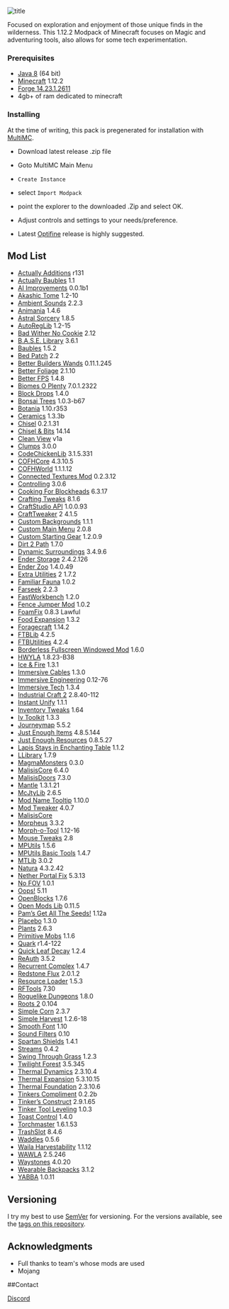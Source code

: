![title](https://i.gyazo.com/8ccd64269809315663b8b6e2aa3bddc1.png)

Focused on exploration and enjoyment of those unique finds in the wilderness. This 1.12.2 Modpack of Minecraft focuses on Magic and adventuring tools, also allows for some tech experimentation.

### Prerequisites
* [Java 8](https://www.java.com/en/download/manual.jsp) (64 bit)
* [Minecraft](https://minecraft.net/en-us/) 1.12.2
* [Forge 14.23.1.2611](https://files.minecraftforge.net/maven/net/minecraftforge/forge/index_1.12.2.html)
* 4gb+ of ram dedicated to minecraft

### Installing

At the time of writing, this pack is pregenerated for installation with [MultiMC](https://github.com/MultiMC/MultiMC5).

* Download latest release .zip file
* Goto MultiMC Main Menu
* `Create Instance`
* select `Import Modpack`
* point the explorer to the downloaded .Zip and select OK.
* Adjust controls and settings to your needs/preference.

* Latest [Optifine](http://optifine.net/downloads) release is highly suggested.

## Mod List

* [Actually Additions](https://minecraft.curseforge.com/projects/actually-additions) r131
* [Actually Baubles](https://minecraft.curseforge.com/projects/actually-baubles) 1.1
* [AI Improvements](https://minecraft.curseforge.com/projects/ai-improvements) 0.0.1b1
* [Akashic Tome](https://minecraft.curseforge.com/projects/akashic-tome) 1.2-10
* [Ambient Sounds](https://minecraft.curseforge.com/projects/ambientsounds) 2.2.3
* [Animania](https://minecraft.curseforge.com/projects/animania) 1.4.6
* [Astral Sorcery](https://minecraft.curseforge.com/projects/astral-sorcery) 1.8.5
* [AutoRegLib](https://minecraft.curseforge.com/projects/autoreglib) 1.2-15
* [Bad Wither No Cookie](https://minecraft.curseforge.com/projects/bad-wither-no-cookie-reloaded) 2.12
* [B.A.S.E. Library](https://minecraft.curseforge.com/projects/b-a-s-e) 3.6.1
* [Baubles](https://minecraft.curseforge.com/projects/baubles) 1.5.2
* [Bed Patch](https://minecraft.curseforge.com/projects/bed-patch) 2.2
* [Better Builders Wands](https://minecraft.curseforge.com/projects/better-builders-wands) 0.11.1.245
* [Better Foliage](https://minecraft.curseforge.com/projects/better-foliage) 2.1.10
* [Better FPS](https://minecraft.curseforge.com/projects/betterfps) 1.4.8
* [Biomes O Plenty](https://minecraft.curseforge.com/projects/biomes-o-plenty) 7.0.1.2322
* [Block Drops](https://minecraft.curseforge.com/projects/block-drops-jei-addon) 1.4.0
* [Bonsai Trees](https://minecraft.curseforge.com/projects/bonsai-trees) 1.0.3-b67
* [Botania](https://minecraft.curseforge.com/projects/botania) 1.10.r353
* [Ceramics](https://minecraft.curseforge.com/projects/ceramics) 1.3.3b
* [Chisel](https://minecraft.curseforge.com/projects/chisel) 0.2.1.31
* [Chisel & Bits](https://minecraft.curseforge.com/projects/chisels-bits) 14.14
* [Clean View](https://minecraft.curseforge.com/projects/cleanview) v1a
* [Clumps](https://minecraft.curseforge.com/projects/clumps) 3.0.0
* [CodeChickenLib](https://minecraft.curseforge.com/projects/codechicken-lib-1-8) 3.1.5.331
* [COFHCore](https://minecraft.curseforge.com/projects/cofhcore) 4.3.10.5
* [COFHWorld](https://minecraft.curseforge.com/projects/cofh-world) 1.1.1.12
* [Connected Textures Mod](https://minecraft.curseforge.com/projects/ctm) 0.2.3.12
* [Controlling](https://minecraft.curseforge.com/projects/controlling) 3.0.6
* [Cooking For Blockheads](https://minecraft.curseforge.com/projects/cooking-for-blockheads) 6.3.17
* [Crafting Tweaks](https://minecraft.curseforge.com/projects/crafting-tweaks) 8.1.6
* [CraftStudio API](https://minecraft.curseforge.com/projects/craftstudio-api) 1.0.0.93
* [CraftTweaker](https://minecraft.curseforge.com/projects/crafttweaker) 2 4.1.5
* [Custom Backgrounds](https://minecraft.curseforge.com/projects/custom-backgrounds) 1.1.1
* [Custom Main Menu](https://minecraft.curseforge.com/projects/custom-main-menu) 2.0.8
* [Custom Starting Gear](https://minecraft.curseforge.com/projects/custom-starter-gear) 1.2.0.9
* [Dirt 2 Path](https://minecraft.curseforge.com/projects/dirt2path) 1.7.0
* [Dynamic Surroundings](https://minecraft.curseforge.com/projects/dynamic-surroundings) 3.4.9.6
* [Ender Storage](https://minecraft.curseforge.com/projects/ender-storage-1-8) 2.4.2.126
* [Ender Zoo](https://minecraft.curseforge.com/projects/ender-zoo) 1.4.0.49
* [Extra Utilities](https://minecraft.curseforge.com/projects/extra-utilities) 2 1.7.2
* [Familiar Fauna](https://minecraft.curseforge.com/projects/familiar-fauna) 1.0.2
* [Farseek](https://minecraft.curseforge.com/projects/farseek) 2.2.3
* [FastWorkbench](https://minecraft.curseforge.com/projects/fastworkbench) 1.2.0
* [Fence Jumper Mod](https://minecraft.curseforge.com/projects/fence-jumper) 1.0.2
* [FoamFix](https://unascribed.com/foamfix/) 0.8.3 Lawful
* [Food Expansion](https://minecraft.curseforge.com/projects/food-expansion) 1.3.2
* [Foragecraft](https://minecraft.curseforge.com/projects/foragecraft) 1.14.2
* [FTBLib](https://minecraft.curseforge.com/projects/ftblib) 4.2.5
* [FTBUtilities](https://minecraft.curseforge.com/projects/ftb-utilities) 4.2.4
* [Borderless Fullscreen Windowed Mod](https://minecraft.curseforge.com/projects/fullscreen-windowed-borderless-for-minecraft) 1.6.0
* [HWYLA](https://minecraft.curseforge.com/projects/hwyla) 1.8.23-B38
* [Ice & Fire](https://minecraft.curseforge.com/projects/ice-and-fire-dragons-in-a-whole-new-light) 1.3.1
* [Immersive Cables](https://minecraft.curseforge.com/projects/immersive-cables) 1.3.0
* [Immersive Engineering](https://minecraft.curseforge.com/projects/immersive-engineering) 0.12-76
* [Immersive Tech](https://minecraft.curseforge.com/projects/immersive-tech) 1.3.4
* [Industrial Craft 2](https://minecraft.curseforge.com/projects/industrial-craft) 2.8.40-112
* [Instant Unify](https://minecraft.curseforge.com/projects/instantunify) 1.1.1
* [Inventory Tweaks](https://minecraft.curseforge.com/projects/inventory-tweaks) 1.64
* [Iv Toolkit](https://minecraft.curseforge.com/projects/ivtoolkit) 1.3.3
* [Journeymap](https://journeymap.info/Home) 5.5.2
* [Just Enough Items](https://minecraft.curseforge.com/projects/jei) 4.8.5.144
* [Just Enough Resources](https://minecraft.curseforge.com/projects/just-enough-resources-jer) 0.8.5.27
* [Lapis Stays in Enchanting Table](https://minecraft.curseforge.com/projects/lapis-stays-in-the-enchanting-table) 1.1.2
* [LLibrary](https://minecraft.curseforge.com/projects/llibrary) 1.7.9
* [MagmaMonsters](https://minecraft.curseforge.com/projects/magma-monsters) 0.3.0
* [MalisisCore](https://minecraft.curseforge.com/projects/malisiscore) 6.4.0
* [MalisisDoors](https://minecraft.curseforge.com/projects/malisisdoors) 7.3.0
* [Mantle](https://minecraft.curseforge.com/projects/mantle) 1.3.1.21
* [McJtyLib](https://minecraft.curseforge.com/projects/mcjtylib) 2.6.5
* [Mod Name Tooltip](https://minecraft.curseforge.com/projects/mod-name-tooltip) 1.10.0
* [Mod Tweaker](https://minecraft.curseforge.com/projects/modtweaker) 4.0.7
* [MalisisCore](https://minecraft.curseforge.com/projects/malisiscore) 
* [Morpheus](https://minecraft.curseforge.com/projects/morpheus) 3.3.2
* [Morph-o-Tool](https://minecraft.curseforge.com/projects/morph-o-tool) 1.12-16
* [Mouse Tweaks](https://minecraft.curseforge.com/projects/mouse-tweaks) 2.8
* [MPUtils](https://minecraft.curseforge.com/projects/mputils) 1.5.6
* [MPUtils Basic Tools](https://minecraft.curseforge.com/projects/mputils-basic-tools) 1.4.7 
* [MTLib](https://minecraft.curseforge.com/projects/mtlib) 3.0.2
* [Natura](https://minecraft.curseforge.com/projects/natura) 4.3.2.42
* [Nether Portal Fix](https://minecraft.curseforge.com/projects/netherportalfix) 5.3.13
* [No FOV](https://minecraft.curseforge.com/projects/nofov) 1.0.1
* [Oops!](https://minecraft.curseforge.com/projects/oops) 5.11
* [OpenBlocks](https://minecraft.curseforge.com/projects/openblocks) 1.7.6
* [Open Mods Lib](https://minecraft.curseforge.com/projects/openmodslib) 0.11.5
* [Pam’s Get All The Seeds!](https://minecraft.curseforge.com/projects/pams-get-all-the-seeds) 1.12a
* [Placebo](https://minecraft.curseforge.com/projects/placebo) 1.3.0
* [Plants](https://minecraft.curseforge.com/projects/plants) 2.6.3
* [Primitive Mobs](https://minecraft.curseforge.com/projects/primitive-mobs) 1.1.6
* [Quark](https://minecraft.curseforge.com/projects/quark) r1.4-122
* [Quick Leaf Decay](https://minecraft.curseforge.com/projects/quick-leaf-decay) 1.2.4
* [ReAuth](https://minecraft.curseforge.com/projects/reauth) 3.5.2
* [Recurrent Complex](https://minecraft.curseforge.com/projects/recurrent-complex) 1.4.7
* [Redstone Flux](https://minecraft.curseforge.com/projects/redstone-flux) 2.0.1.2
* [Resource Loader](https://minecraft.curseforge.com/projects/resource-loader) 1.5.3
* [RFTools](https://minecraft.curseforge.com/projects/rftools) 7.30
* [Roguelike Dungeons](https://minecraft.curseforge.com/projects/roguelike-dungeons) 1.8.0
* [Roots 2](https://minecraft.curseforge.com/projects/roots) 0.104
* [Simple Corn](https://minecraft.curseforge.com/projects/simple-corn) 2.3.7
* [Simple Harvest](https://minecraft.curseforge.com/projects/simpleharvest) 1.2.6-18
* [Smooth Font](https://minecraft.curseforge.com/projects/smooth-font) 1.10
* [Sound Filters](https://minecraft.curseforge.com/projects/sound-filters) 0.10
* [Spartan Shields](https://minecraft.curseforge.com/projects/spartan-shields) 1.4.1
* [Streams](https://minecraft.curseforge.com/projects/streams) 0.4.2
* [Swing Through Grass](https://minecraft.curseforge.com/projects/swingthroughgrass) 1.2.3
* [Twilight Forest](https://minecraft.curseforge.com/projects/swingthroughgrass) 3.5.345
* [Thermal Dynamics](https://minecraft.curseforge.com/projects/thermal-dynamics) 2.3.10.4
* [Thermal Expansion](https://minecraft.curseforge.com/projects/thermalexpansion) 5.3.10.15
* [Thermal Foundation](https://minecraft.curseforge.com/projects/thermal-foundation) 2.3.10.6
* [Tinkers Compliment](https://minecraft.curseforge.com/projects/tinkers-complement) 0.2.2b
* [Tinker’s Construct](https://minecraft.curseforge.com/projects/tinkers-construct) 2.9.1.65
* [Tinker Tool Leveling](https://minecraft.curseforge.com/projects/tinkers-tool-leveling) 1.0.3
* [Toast Control](https://minecraft.curseforge.com/projects/toast-control) 1.4.0
* [Torchmaster](https://minecraft.curseforge.com/projects/torchmaster) 1.6.1.53
* [TrashSlot](https://minecraft.curseforge.com/projects/trashslot) 8.4.6
* [Waddles](https://minecraft.curseforge.com/projects/waddles) 0.5.6
* [Waila Harvestability](https://minecraft.curseforge.com/projects/waila-harvestability) 1.1.12
* [WAWLA](https://minecraft.curseforge.com/projects/wawla-what-are-we-looking-at) 2.5.246
* [Waystones](https://minecraft.curseforge.com/projects/waystones) 4.0.20
* [Wearable Backpacks](https://minecraft.curseforge.com/projects/wearable-backpacks) 3.1.2
* [YABBA](https://minecraft.curseforge.com/projects/yabba) 1.0.11

## Versioning

I try my best to use [SemVer](http://semver.org/) for versioning. For the versions available, see the [tags on this repository](https://github.com/BryanBoru/Open-To-Adventure/tags). 

## Acknowledgments

* Full thanks to team's whose mods are used
* Mojang



##Contact

[Discord](https://discord.gg/xvtCXe4)
